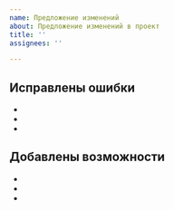 ```yaml
---
name: Предложение изменений
about: Предложение изменений в проект
title: ''
assignees: ''

---
```


## Исправлены ошибки

<!--- (по возможности - указывайте ссылку на issue через `#номер-issue`) -->

-
-
-

## Добавлены возможности

<!--- (по возможности - указывайте ссылку на issue через `#номер-issue`) -->

-
-
-
